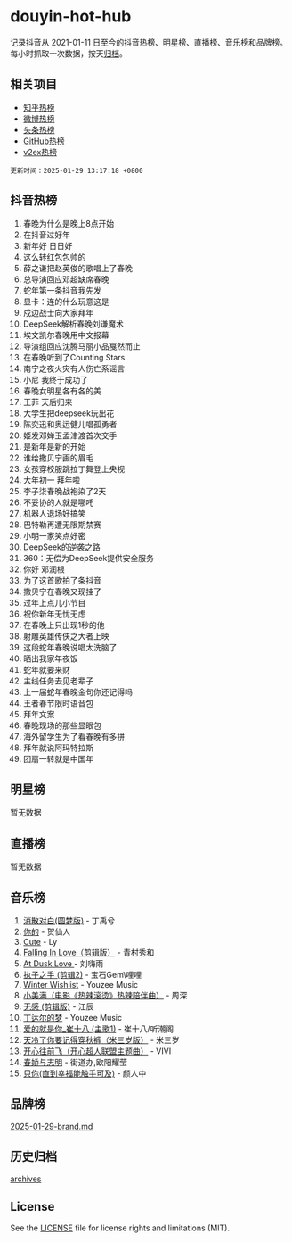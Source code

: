 # douyin-hot-hub

记录抖音从 2021-01-11 日至今的抖音热榜、明星榜、直播榜、音乐榜和品牌榜。每小时抓取一次数据，按天[归档](archives)。

## 相关项目

- [知乎热榜](https://github.com/lonnyzhang423/zhihu-hot-hub)
- [微博热榜](https://github.com/lonnyzhang423/weibo-hot-hub)
- [头条热榜](https://github.com/lonnyzhang423/toutiao-hot-hub)
- [GitHub热榜](https://github.com/lonnyzhang423/github-hot-hub)
- [v2ex热榜](https://github.com/lonnyzhang423/v2ex-hot-hub)


`更新时间：2025-01-29 13:17:18 +0800`

## 抖音热榜

1. 春晚为什么是晚上8点开始
1. 在抖音过好年
1. 新年好 日日好
1. 这么转红包包帅的
1. 薛之谦把赵英俊的歌唱上了春晚
1. 总导演回应邓超缺席春晚
1. 蛇年第一条抖音我先发
1. 显卡：连的什么玩意这是
1. 戍边战士向大家拜年
1. DeepSeek解析春晚刘谦魔术
1. 埃文凯尔春晚用中文报幕
1. 导演组回应沈腾马丽小品戛然而止
1. 在春晚听到了Counting Stars
1. 南宁之夜火灾有人伤亡系谣言
1. 小尼 我终于成功了
1. 春晚女明星各有各的美
1. 王菲 天后归来
1. 大学生把deepseek玩出花
1. 陈奕迅和奥运健儿唱孤勇者
1. 姬发邓婵玉孟津渡首次交手
1. 是新年是新的开始
1. 谁给撒贝宁画的眉毛
1. 女孩穿校服跳拉丁舞登上央视
1. 大年初一 拜年啦
1. 李子柒春晚战袍染了2天
1. 不妥协的人就是哪吒
1. 机器人退场好搞笑
1. 巴特勒再遭无限期禁赛
1. 小明一家笑点好密
1. DeepSeek的逆袭之路
1. 360：无偿为DeepSeek提供安全服务
1. 你好 邓润根
1. 为了这首歌拍了条抖音
1. 撒贝宁在春晚又现挂了
1. 过年上点儿小节目
1. 祝你新年无忧无虑
1. 在春晚上只出现1秒的他
1. 射雕英雄传侠之大者上映
1. 这段蛇年春晚说唱太洗脑了
1. 晒出我家年夜饭
1. 蛇年就要来财
1. 主线任务去见老辈子
1. 上一届蛇年春晚金句你还记得吗
1. 王者春节限时语音包
1. 拜年文案
1. 春晚现场的那些显眼包
1. 海外留学生为了看春晚有多拼
1. 拜年就说阿玛特拉斯
1. 团扇一转就是中国年

## 明星榜

暂无数据

## 直播榜

暂无数据

## 音乐榜

1. [消散对白(圆梦版)](https://sf5-hl-cdn-tos.douyinstatic.com/obj/tos-cn-ve-2774/og4jB5I5IizzoZVAAAzWgBMAsMDWoArfwBOiFs) - 丁禹兮
1. [你的](https://sf5-hl-cdn-tos.douyinstatic.com/obj/tos-cn-ve-2774/oYuIeKf42jB7sEV6B2upMdpYAgfrQWj0FeRegh) - 贺仙人
1. [Cute](https://sf6-cdn-tos.douyinstatic.com/obj/tos-cn-ve-2774/o4IbIzHWKAAB4wsS5qMBRiiAlEBGTpQRNfFvuo) - Ly
1. [Falling In Love（剪辑版）](https://sf5-hl-cdn-tos.douyinstatic.com/obj/tos-cn-ve-2774/o8ajpA8zzgBPahbBIO8AcKGBLJezFCRd1wfP9f) - 青村秀和
1. [ At Dusk  Love ](https://sf5-hl-cdn-tos.douyinstatic.com/obj/tos-cn-ve-2774/o8CrpCf5CaYgI4ZrtQgMQAFEfuGqNnRSDQAPBc) - 刘嗨雨
1. [执子之手 (剪辑2)](https://sf5-hl-cdn-tos.douyinstatic.com/obj/tos-cn-ve-2774/oUoZLQjCc31XzqsBnBQUNgeKtYPBcgbFDwtfcu) - 宝石Gem\哩哩
1. [Winter Wishlist](https://sf5-hl-cdn-tos.douyinstatic.com/obj/tos-cn-ve-2774/oIIgUOeamCFCVAzxN6MFRLIBlLGpUqQxeeHrLE) - Youzee Music
1. [小美满（电影《热辣滚烫》热辣陪伴曲）](https://sf5-hl-cdn-tos.douyinstatic.com/obj/tos-cn-ve-2774/o0GAn2lSgfZIDUgtevCGDQYnFg4CwnrBaxbTZL) - 周深
1. [无感 (剪辑版)](https://sf5-hl-cdn-tos.douyinstatic.com/obj/tos-cn-ve-2774/o0eIsUzJBDlQaQFC5OFlgbMEZC1TFYBftOBn6p) - 江辰
1. [丁达尔的梦](https://sf5-hl-cdn-tos.douyinstatic.com/obj/tos-cn-ve-2774/oMU3WirUZBVQkAC9ccG5P2IQirziZM2RTInUY) - Youzee Music
1. [爱的就是你_崔十八 (主歌1)](https://sf5-hl-cdn-tos.douyinstatic.com/obj/tos-cn-ve-2774/oI5BO5DhFZ6UTcNCnZaOCBLtZ7WIMQGfgnXf5E) - 崔十八/听潮阁
1. [天冷了你要记得穿秋裤（米三岁版）](https://sf5-hl-cdn-tos.douyinstatic.com/obj/tos-cn-ve-2774/oQlIwVIDWiZ6BQilAorS7MA0AgCkQDvcZAdm1) - 米三岁
1. [开心往前飞（开心超人联盟主题曲）](https://sf5-hl-cdn-tos.douyinstatic.com/obj/tos-cn-ve-2774/9d8fb7c82cf1421fb93a9fe925275e0a) - VIVI
1. [春娇与志明](https://sf5-hl-cdn-tos.douyinstatic.com/obj/tos-cn-ve-2774/e530d8fceb7044b39707d7f9ff54add1) - 街道办,欧阳耀莹
1. [只你(直到幸福能触手可及)](https://sf5-hl-cdn-tos.douyinstatic.com/obj/tos-cn-ve-2774/o0lBkRDzFTeaVSUz3ZZSCBVtZ5DIMQGfgmEAuE) - 颜人中

## 品牌榜

[2025-01-29-brand.md](archives/2025-01-29-brand.md)

## 历史归档

[archives](archives)

## License

See the [LICENSE](LICENSE) file for license rights and limitations (MIT).
